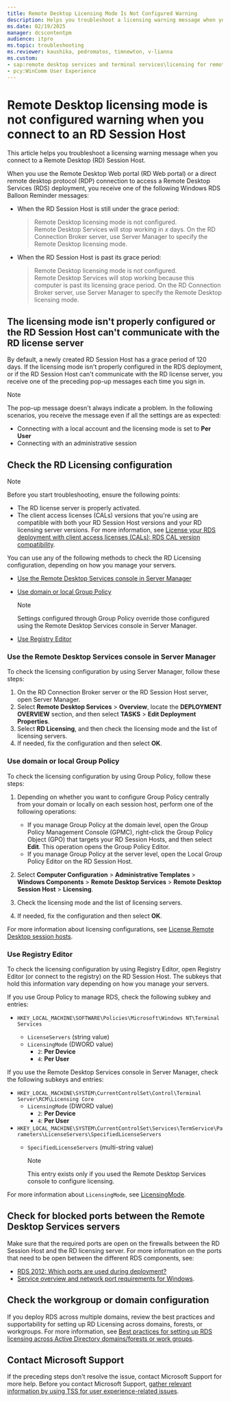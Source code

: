 ```yaml
---
title: Remote Desktop Licensing Mode Is Not Configured Warning
description: Helps you troubleshoot a licensing warning message when you connect to a Remote Desktop (RD) Session Host.
ms.date: 02/19/2025
manager: dcscontentpm
audience: itpro
ms.topic: troubleshooting
ms.reviewer: kaushika, pedromatos, timnewton, v-lianna
ms.custom:
- sap:remote desktop services and terminal services\licensing for remote desktop services (terminal services)
- pcy:WinComm User Experience
---
```

# Remote Desktop licensing mode is not configured warning when you connect to an RD Session Host

This article helps you troubleshoot a licensing warning message when you connect to a Remote Desktop (RD) Session Host.

When you use the Remote Desktop Web portal (RD Web portal) or a direct remote desktop protocol (RDP) connection to access a Remote Desktop Services (RDS) deployment, you receive one of the following Windows RDS Balloon Reminder messages:

- When the RD Session Host is still under the grace period:

    > Remote Desktop licensing mode is not configured.  
    Remote Desktop Services will stop working in *x* days. On the RD Connection Broker server, use Server Manager to specify the Remote Desktop licensing mode.

- When the RD Session Host is past its grace period:

    > Remote Desktop licensing mode is not configured.  
    Remote Desktop Services will stop working because this computer is past its licensing grace period. On the RD Connection Broker server, use Server Manager to specify the Remote Desktop licensing mode.

## The licensing mode isn't properly configured or the RD Session Host can't communicate with the RD license server

By default, a newly created RD Session Host has a grace period of 120 days. If the licensing mode isn't properly configured in the RDS deployment, or if the RD Session Host can't communicate with the RD license server, you receive one of the preceding pop-up messages each time you sign in.

> [!NOTE]
> The pop-up message doesn't always indicate a problem. In the following scenarios, you receive the message even if all the settings are as expected:
>
> - Connecting with a local account and the licensing mode is set to **Per User**
> - Connecting with an administrative session

## Check the RD Licensing configuration

> [!NOTE]
> Before you start troubleshooting, ensure the following points:
>
> - The RD license server is properly activated.
> - The client access licenses (CALs) versions that you're using are compatible with both your RD Session Host versions and your RD licensing server versions. For more information, see [License your RDS deployment with client access licenses (CALs): RDS CAL version compatibility](/windows-server/remote/remote-desktop-services/rds-client-access-license#rds-cal-version-compatibility).

You can use any of the following methods to check the RD Licensing configuration, depending on how you manage your servers.

- [Use the Remote Desktop Services console in Server Manager](#use-the-remote-desktop-services-console-in-server-manager)
- [Use domain or local Group Policy](#use-domain-or-local-group-policy)

    > [!NOTE]
    > Settings configured through Group Policy override those configured using the Remote Desktop Services console in Server Manager.

- [Use Registry Editor](#use-registry-editor)

### Use the Remote Desktop Services console in Server Manager

To check the licensing configuration by using Server Manager, follow these steps:

1. On the RD Connection Broker server or the RD Session Host server, open Server Manager.
2. Select **Remote Desktop Services** > **Overview**, locate the **DEPLOYMENT OVERVIEW** section, and then select **TASKS** > **Edit Deployment Properties**.
3. Select **RD Licensing**, and then check the licensing mode and the list of licensing servers.
4. If needed, fix the configuration and then select **OK**.

### Use domain or local Group Policy

To check the licensing configuration by using Group Policy, follow these steps:

1. Depending on whether you want to configure Group Policy centrally from your domain or locally on each session host, perform one of the following operations:

    - If you manage Group Policy at the domain level, open the Group Policy Management Console (GPMC), right-click the Group Policy Object (GPO) that targets your RD Session Hosts, and then select **Edit**. This operation opens the Group Policy Editor.
    - If you manage Group Policy at the server level, open the Local Group Policy Editor on the RD Session Host.

2. Select **Computer Configuration** > **Administrative Templates** > **Windows Components** > **Remote Desktop Services** > **Remote Desktop Session Host** > **Licensing**.
3. Check the licensing mode and the list of licensing servers.
4. If needed, fix the configuration and then select **OK**.

For more information about licensing configurations, see [License Remote Desktop session hosts](/windows-server/remote/remote-desktop-services/rds-license-session-hosts#configure-licensing-for-an-rds-deployment-that-includes-only-the-rd-session-host-role-and-the-rd-licensing-role).

### Use Registry Editor

To check the licensing configuration by using Registry Editor, open Registry Editor (or connect to the registry) on the RD Session Host. The subkeys that hold this information vary depending on how you manage your servers.

If you use Group Policy to manage RDS, check the following subkey and entries:

- `HKEY_LOCAL_MACHINE\SOFTWARE\Policies\Microsoft\Windows NT\Terminal Services`

  - `LicenseServers` (string value)
  - `LicensingMode` (DWORD value)
    - `2`: **Per Device**
    - `4`: **Per User**

If you use the Remote Desktop Services console in Server Manager, check the following subkeys and entries:

- `HKEY_LOCAL_MACHINE\SYSTEM\CurrentControlSet\Control\Terminal Server\RCM\Licensing Core`
  - `LicensingMode` (DWORD value)
    - `2`: **Per Device**
    - `4`: **Per User**
- `HKEY_LOCAL_MACHINE\SYSTEM\CurrentControlSet\Services\TermService\Parameters\LicenseServers\SpecifiedLicenseServers`
  - `SpecifiedLicenseServers` (multi-string value)

    > [!NOTE]
    > This entry exists only if you used the Remote Desktop Services console to configure licensing.

For more information about `LicensingMode`, see [LicensingMode](/windows-hardware/customize/desktop/unattend/microsoft-windows-terminalservices-remoteconnectionmanager-licensingmode#values).

## Check for blocked ports between the Remote Desktop Services servers

Make sure that the required ports are open on the firewalls between the RD Session Host and the RD licensing server.
For more information on the ports that need to be open between the different RDS components, see:

- [RDS 2012: Which ports are used during deployment?](/archive/technet-wiki/16164.rds-2012-which-ports-are-used-during-deployment)
- [Service overview and network port requirements for Windows](../networking/service-overview-and-network-port-requirements.md).

## Check the workgroup or domain configuration

If you deploy RDS across multiple domains, review the best practices and supportability for setting up RD Licensing across domains, forests, or workgroups. For more information, see [Best practices for setting up RDS licensing across Active Directory domains/forests or work groups](set-up-remote-desktop-licensing-across-domains-forests-workgroups.md).

## Contact Microsoft Support

If the preceding steps don't resolve the issue, contact Microsoft Support for more help. Before you contact Microsoft Support, [gather relevant information by using TSS for user experience-related issues](../../windows-client/windows-tss/gather-information-using-tss-user-experience.md).
